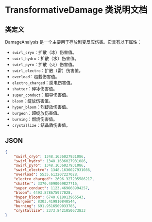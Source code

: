 # TransformativeDamage 类说明文档

## 类定义

DamageAnalysis 是一个主要用于存放剧变反应伤害。它具有以下属性：

- `swirl_cryo`：扩散（冰）伤害值。
- `swirl_hydro`：扩散（水）伤害值。
- `swirl_pyro`：扩散（火）伤害值。
- `swirl_electro`：扩散（雷）伤害值。
- `overload`：超载伤害值。
- `electro_charged`：感电伤害值。
- `shatter`：碎冰伤害值。
- `super_conduct`：超导伤害值。
- `bloom`：绽放伤害值。
- `hyper_bloom`：烈绽放伤害值。
- `burgeon`：超绽放伤害值。
- `burning`：燃烧伤害值。
- `crystallize`：结晶盾伤害值。

## JSON

```json
{
    "swirl_cryo": 1348.1636027931086,
    "swirl_hydro": 1348.1636027931086,
    "swirl_pyro": 1348.1636027931086,
    "swirl_electro": 1348.1636027931086,
    "overload": 5535.613207227028,
    "electro_charged": 2696.327205586217,
    "shatter": 3370.4090069827716,
    "super_conduct": 1123.469668994257,
    "bloom": 4493.878675977028,
    "hyper_bloom": 6740.818013965543,
    "burgeon": 8303.419810840544,
    "burning": 691.9516509033785,
    "crystallize": 2373.8421050673833
}
```